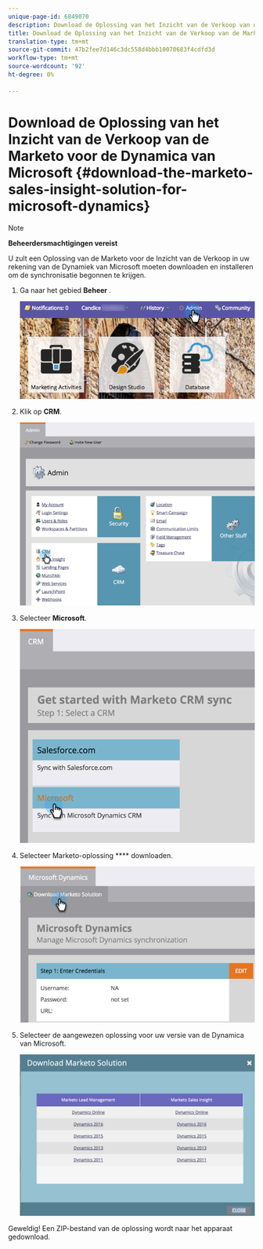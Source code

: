 ```yaml
---
unique-page-id: 6849070
description: Download de Oplossing van het Inzicht van de Verkoop van de Marketo voor de Dynamiek van Microsoft - Marketo Docs - de Documentatie van het Product
title: Download de Oplossing van het Inzicht van de Verkoop van de Marketo voor de Dynamica van Microsoft
translation-type: tm+mt
source-git-commit: 47b2fee7d146c3dc558d4bbb10070683f4cdfd3d
workflow-type: tm+mt
source-wordcount: '92'
ht-degree: 0%

---
```



# Download de Oplossing van het Inzicht van de Verkoop van de Marketo voor de Dynamica van Microsoft {#download-the-marketo-sales-insight-solution-for-microsoft-dynamics}

>[!NOTE]
>
>**Beheerdersmachtigingen vereist**

U zult een Oplossing van de Marketo voor de Inzicht van de Verkoop in uw rekening van de Dynamiek van Microsoft moeten downloaden en installeren om de synchronisatie begonnen te krijgen.

1. Ga naar het gebied **Beheer** .

   ![](assets/mainnavhand.png)

1. Klik op **CRM**.

   ![](assets/image2015-3-11-13-3a7-3a11.png)

1. Selecteer **Microsoft**.

   ![](assets/image2016-5-3.png)

1. Selecteer Marketo-oplossing **** downloaden.

   ![](assets/image2015-3-11-13-3a10-3a4.png)

1. Selecteer de aangewezen oplossing voor uw versie van de Dynamica van Microsoft.

   ![](assets/msd-online.png)

Geweldig! Een ZIP-bestand van de oplossing wordt naar het apparaat gedownload.
